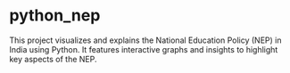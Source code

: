 # python_nep
This project visualizes and explains the National Education Policy (NEP) in India using Python. It features interactive graphs and insights to highlight key aspects of the NEP.
